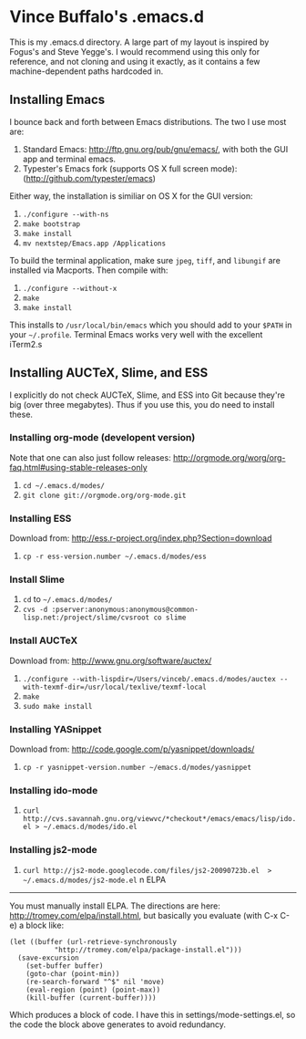 Vince Buffalo's .emacs.d
========================

This is my .emacs.d directory. A large part of my layout is inspired
by Fogus's and Steve Yegge's. I would recommend using this only for
reference, and not cloning and using it exactly, as it contains a few
machine-dependent paths hardcoded in.

Installing Emacs
----------------
I bounce back and forth between Emacs distributions. The two I use
most are:

 1. Standard Emacs: http://ftp.gnu.org/pub/gnu/emacs/, with both the
 GUI app and terminal emacs.
 2. Typester's Emacs fork (supports OS X
 full screen mode): (http://github.com/typester/emacs)

Either way, the installation is similiar on OS X for the GUI version:

 1. `./configure --with-ns`
 2. `make bootstrap`
 3. `make install`
 4. `mv nextstep/Emacs.app /Applications`

To build the terminal application, make sure `jpeg`, `tiff`, and `libungif`
are installed via Macports. Then compile with:

 1. `./configure --without-x`
 2. `make`
 3. `make install`

This installs to `/usr/local/bin/emacs` which you should add to your
`$PATH` in your `~/.profile`. Terminal Emacs works very well with the
excellent iTerm2.s

Installing AUCTeX, Slime, and ESS
---------------------------------

I explicitly do not check AUCTeX, Slime, and ESS into Git because they're big
(over three megabytes). Thus if you use this, you do need to install
these.

### Installing org-mode (developent version)
Note that one can also just follow releases: <http://orgmode.org/worg/org-faq.html#using-stable-releases-only>

  1. `cd ~/.emacs.d/modes/`
  2. `git clone git://orgmode.org/org-mode.git`
      
### Installing ESS
  Download from: http://ess.r-project.org/index.php?Section=download
  
  1. `cp -r ess-version.number ~/.emacs.d/modes/ess`

### Install Slime
    
  1. `cd` to `~/.emacs.d/modes/`
  2. `cvs -d :pserver:anonymous:anonymous@common-lisp.net:/project/slime/cvsroot co slime`

### Install AUCTeX
  Download from: http://www.gnu.org/software/auctex/

  1. `./configure --with-lispdir=/Users/vinceb/.emacs.d/modes/auctex --with-texmf-dir=/usr/local/texlive/texmf-local`
  2. `make`
  3. `sudo make install`

### Installing YASnippet
  Download from: http://code.google.com/p/yasnippet/downloads/

  1. `cp -r yasnippet-version.number ~/emacs.d/modes/yasnippet`

### Installing ido-mode
  1. `curl http://cvs.savannah.gnu.org/viewvc/*checkout*/emacs/emacs/lisp/ido.el > ~/.emacs.d/modes/ido.el`

### Installing js2-mode
  1. `curl http://js2-mode.googlecode.com/files/js2-20090723b.el  > ~/.emacs.d/modes/js2-mode.el`
n
ELPA
----

You must manually install ELPA. The directions are here:
http://tromey.com/elpa/install.html, but basically you evaluate (with
C-x C-e) a block like:

    (let ((buffer (url-retrieve-synchronously
    	       "http://tromey.com/elpa/package-install.el")))
      (save-excursion
        (set-buffer buffer)
        (goto-char (point-min))
        (re-search-forward "^$" nil 'move)
        (eval-region (point) (point-max))
        (kill-buffer (current-buffer))))

Which produces a block of code. I have this in
settings/mode-settings.el, so the code the block above generates to
avoid redundancy.